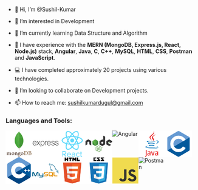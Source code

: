 - 👋 Hi, I’m @Sushil-Kumar
- 👀 I’m interested in Development
- 🌱 I’m currently learning Data Structure and Algorithm 

- 💼 I have experience with the **MERN (MongoDB, Express.js, React, Node.js)** stack, **Angular**, **Java**, **C**, **C++**, **MySQL**, **HTML**, **CSS**, **Postman** and **JavaScript**.
- 💻 I have completed approximately 20 projects using various technologies.
- 💞️ I’m looking to collaborate on Development projects.
- 📫 How to reach me: sushilkumardugul@gmail.com

<!---
sushil-sagar/sushil-sagar is a ✨ special ✨ repository because its `README.md` (this file) appears on your GitHub profile.
You can click the Preview link to take a look at your changes.
--->

### Languages and Tools:

<img align="left" alt="MERN Stack" width="70px" src="https://raw.githubusercontent.com/devicons/devicon/master/icons/mongodb/mongodb-original-wordmark.svg" />
<img align="left" alt="MERN Stack" width="70px" src="https://raw.githubusercontent.com/devicons/devicon/master/icons/express/express-original-wordmark.svg" />
<img align="left" alt="MERN Stack" width="70px" src="https://raw.githubusercontent.com/devicons/devicon/master/icons/react/react-original-wordmark.svg" />
<img align="left" alt="MERN Stack" width="70px" src="https://raw.githubusercontent.com/devicons/devicon/master/icons/nodejs/nodejs-original-wordmark.svg" />
<img align="left" alt="Angular" width="70px" src="https://angular.io/assets/images/logos/angular/angular.svg" />
<img align="left" alt="Java" width="70px" src="https://raw.githubusercontent.com/devicons/devicon/master/icons/java/java-original-wordmark.svg" />
<img align="left" alt="C" width="70px" src="https://raw.githubusercontent.com/devicons/devicon/master/icons/c/c-original.svg" />
<img align="left" alt="C++" width="70px" src="https://raw.githubusercontent.com/devicons/devicon/master/icons/cplusplus/cplusplus-original.svg" />
<img align="left" alt="MySQL" width="70px" src="https://raw.githubusercontent.com/devicons/devicon/master/icons/mysql/mysql-original-wordmark.svg" />
<img align="left" alt="HTML5" width="70px" src="https://raw.githubusercontent.com/devicons/devicon/master/icons/html5/html5-original-wordmark.svg" />
<img align="left" alt="CSS3" width="70px" src="https://raw.githubusercontent.com/devicons/devicon/master/icons/css3/css3-original-wordmark.svg" />
<img align="left" alt="JavaScript" width="70px" src="https://raw.githubusercontent.com/devicons/devicon/master/icons/javascript/javascript-original.svg" />
<img align="left" alt="Postman" width="70px" src="https://www.vectorlogo.zone/logos/getpostman/getpostman-icon.svg" />

